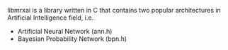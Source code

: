 
libmrxai is a library written in C that contains two popular architectures in Artificial Intelligence field, i.e.
- Artificial Neural Network (ann.h)
- Bayesian Probability Network (bpn.h)
